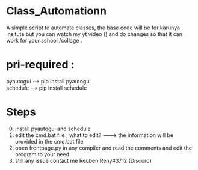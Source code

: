 # Class_Automationn
A simple script to automate classes, the base code will be for karunya insitute but you can watch my yt video () and  do changes so that it can work for your school /collage .
# pri-required :
pyautogui  --> pip install pyautogui                                                                                                                          
schedule   --> pip install schedule
# Steps
0) install pyautogui and schedule
1) edit the cmd.bat file , what to edit? ---> the information will be provided in the cmd.bat file
2) open frontpage.py in any compiler and read the comments and edit the program to your need 
3) still any issue contact me Reuben Reny#3712 (Discord)
